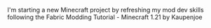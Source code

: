 I'm starting a new Minecraft project by refreshing my mod dev skills following the Fabric Modding Tutorial - Minecraft 1.21 by Kaupenjoe
